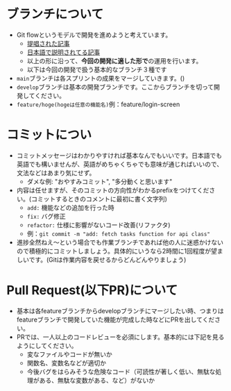 # ブランチについて
- Git flowというモデルで開発を進めようと考えています。
  - [提唱された記事](https://nvie.com/posts/a-successful-git-branching-model/)
  - [日本語で説明されてる記事](https://qiita.com/KosukeSone/items/514dd24828b485c69a05#3%E6%A9%9F%E8%83%BD%E3%81%AE%E4%BD%9C%E6%88%90%E3%82%92%E8%A1%8C%E3%81%86%E3%81%9F%E3%82%81%E3%81%ABfeature-branch%E3%82%92%E5%88%87%E3%82%8B)
  - 以上の形に沿って、**今回の開発に適した形で**の運用を行います。
  - 以下は今回の開発で扱う基本的なブランチ３種です
- `main`ブランチは各スプリントの成果をマージしていきます。()
- `develop`ブランチは基本の開発ブランチです。ここからブランチを切って開発してください。
- `feature/hoge(hogeは任意の機能名)`例：feature/login-screen

# コミットについ
- コミットメッセージはわかりやすければ基本なんでもいいです。日本語でも英語でも構いませんが、英語がめちゃくちゃでも意味が通じればいいので、文法などはあまり気にせず。
  - ダメな例: "おやすみコミット", "多分動くと思います"
- 内容は任せますが、そのコミットの方向性がわかるprefixをつけてください。(コミットするときのコメントに最初に書く文字列)
  - `add:` 機能などの追加を行った時
  - `fix:` バグ修正
  - `refactor:` 仕様に影響がないコード改善(リファクタ)
  - 例：`git commit -m "add: fetch tasks function for api class"`
- 進捗全然ねえ～という場合でも作業ブランチであれば他の人に迷惑かけないので積極的にコミットしましょう。具体的にいうなら2時間に1回程度が望ましいです。(Gitは作業内容を戻せるからどんどんやりましょう)

# Pull Request(以下PR)について
- 基本は各featureブランチからdevelopブランチにマージしたい時、つまりはfeatureブランチで開発していた機能が完成した時などにPRを出してください。
- PRでは、一人以上のコードレビューを必須にします。基本的には下記を見るようにしてください。
  - 変なファイルやコードが無いか
  - 関数名、変数名などが適切か
  - 今後バグをはらみそうな危険なコード（可読性が著しく低い、無駄な処理がある、無駄な変数がある、など）がないか
